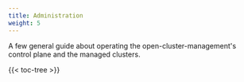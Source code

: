 ```yaml
---
title: Administration
weight: 5
---
```


A few general guide about operating the open-cluster-management's control plane
and the managed clusters.

<!-- spellchecker-disable -->

{{< toc-tree >}}

<!-- spellchecker-enable -->
